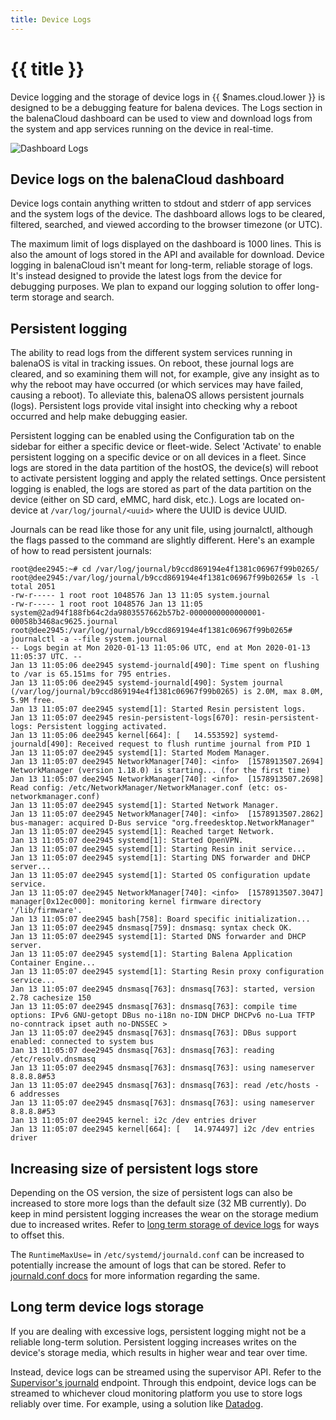 ```yaml
---
title: Device Logs
---
```


# {{ title }}

Device logging and the storage of device logs in {{ $names.cloud.lower }} is designed to be a debugging feature for balena devices. The Logs section in the balenaCloud dashboard can be used to view and download logs from the system and app services running on the device in real-time.

<img alt="Dashboard Logs" src="/img/common/main_dashboard/device_logs.png">

## Device logs on the balenaCloud dashboard

Device logs contain anything written to stdout and stderr of app services and the system logs of the device. The dashboard allows logs to be cleared, filtered, searched, and viewed according to the browser timezone (or UTC).

The maximum limit of logs displayed on the dashboard is 1000 lines. This is also the amount of logs stored in the API and available for download. Device logging in balenaCloud isn't meant for long-term, reliable storage of logs. It's instead designed to provide the latest logs from the device for debugging purposes. We plan to expand our logging solution to offer long-term storage and search.

## Persistent logging

The ability to read logs from the different system services running in balenaOS is vital in tracking issues. On reboot, these journal logs are cleared, and so examining them will not, for example, give any insight as to why the reboot may have occurred (or which services may have failed, causing a reboot).
To alleviate this, balenaOS allows persistent journals (logs). Persistent logs provide vital insight into checking why a reboot occurred and help make debugging easier.

Persistent logging can be enabled using the Configuration tab on the sidebar for either a specific device or fleet-wide. Select 'Activate' to enable persistent logging on a specific device or on all devices in a fleet.
Since logs are stored in the data partition of the hostOS, the device(s) will reboot to activate persistent logging and apply the related settings.
Once persistent logging is enabled, the logs are stored as part of the data partition on the device (either on SD card, eMMC, hard disk, etc.). Logs are located on-device at `/var/log/journal/<uuid>` where the UUID is device UUID.

Journals can be read like those for any unit file, using journalctl, although the flags passed to the command are slightly different. Here's an example of how to read persistent journals:

```
root@dee2945:~# cd /var/log/journal/b9ccd869194e4f1381c06967f99b0265/
root@dee2945:/var/log/journal/b9ccd869194e4f1381c06967f99b0265# ls -l
total 2051
-rw-r----- 1 root root 1048576 Jan 13 11:05 system.journal
-rw-r----- 1 root root 1048576 Jan 13 11:05 system@2ad94f188fb64c2da9803557662b57b2-0000000000000001-00058b3468ac9625.journal
root@dee2945:/var/log/journal/b9ccd869194e4f1381c06967f99b0265# journalctl -a --file system.journal
-- Logs begin at Mon 2020-01-13 11:05:06 UTC, end at Mon 2020-01-13 11:05:37 UTC. --
Jan 13 11:05:06 dee2945 systemd-journald[490]: Time spent on flushing to /var is 65.151ms for 795 entries.
Jan 13 11:05:06 dee2945 systemd-journald[490]: System journal (/var/log/journal/b9ccd869194e4f1381c06967f99b0265) is 2.0M, max 8.0M, 5.9M free.
Jan 13 11:05:07 dee2945 systemd[1]: Started Resin persistent logs.
Jan 13 11:05:07 dee2945 resin-persistent-logs[670]: resin-persistent-logs: Persistent logging activated.
Jan 13 11:05:06 dee2945 kernel[664]: [   14.553592] systemd-journald[490]: Received request to flush runtime journal from PID 1
Jan 13 11:05:07 dee2945 systemd[1]: Started Modem Manager.
Jan 13 11:05:07 dee2945 NetworkManager[740]: <info>  [1578913507.2694] NetworkManager (version 1.18.0) is starting... (for the first time)
Jan 13 11:05:07 dee2945 NetworkManager[740]: <info>  [1578913507.2698] Read config: /etc/NetworkManager/NetworkManager.conf (etc: os-networkmanager.conf)
Jan 13 11:05:07 dee2945 systemd[1]: Started Network Manager.
Jan 13 11:05:07 dee2945 NetworkManager[740]: <info>  [1578913507.2862] bus-manager: acquired D-Bus service "org.freedesktop.NetworkManager"
Jan 13 11:05:07 dee2945 systemd[1]: Reached target Network.
Jan 13 11:05:07 dee2945 systemd[1]: Started OpenVPN.
Jan 13 11:05:07 dee2945 systemd[1]: Starting Resin init service...
Jan 13 11:05:07 dee2945 systemd[1]: Starting DNS forwarder and DHCP server...
Jan 13 11:05:07 dee2945 systemd[1]: Started OS configuration update service.
Jan 13 11:05:07 dee2945 NetworkManager[740]: <info>  [1578913507.3047] manager[0x12ec000]: monitoring kernel firmware directory '/lib/firmware'.
Jan 13 11:05:07 dee2945 bash[758]: Board specific initialization...
Jan 13 11:05:07 dee2945 dnsmasq[759]: dnsmasq: syntax check OK.
Jan 13 11:05:07 dee2945 systemd[1]: Started DNS forwarder and DHCP server.
Jan 13 11:05:07 dee2945 systemd[1]: Starting Balena Application Container Engine...
Jan 13 11:05:07 dee2945 systemd[1]: Starting Resin proxy configuration service...
Jan 13 11:05:07 dee2945 dnsmasq[763]: dnsmasq[763]: started, version 2.78 cachesize 150
Jan 13 11:05:07 dee2945 dnsmasq[763]: dnsmasq[763]: compile time options: IPv6 GNU-getopt DBus no-i18n no-IDN DHCP DHCPv6 no-Lua TFTP no-conntrack ipset auth no-DNSSEC >
Jan 13 11:05:07 dee2945 dnsmasq[763]: dnsmasq[763]: DBus support enabled: connected to system bus
Jan 13 11:05:07 dee2945 dnsmasq[763]: dnsmasq[763]: reading /etc/resolv.dnsmasq
Jan 13 11:05:07 dee2945 dnsmasq[763]: dnsmasq[763]: using nameserver 8.8.8.8#53
Jan 13 11:05:07 dee2945 dnsmasq[763]: dnsmasq[763]: read /etc/hosts - 6 addresses
Jan 13 11:05:07 dee2945 dnsmasq[763]: dnsmasq[763]: using nameserver 8.8.8.8#53
Jan 13 11:05:07 dee2945 kernel: i2c /dev entries driver
Jan 13 11:05:07 dee2945 kernel[664]: [   14.974497] i2c /dev entries driver
```

## Increasing size of persistent logs store

Depending on the OS version, the size of persistent logs can also be increased to store more logs than the default size (32 MB currently). Do keep in mind persistent logging increases the wear on the storage medium due to increased writes. Refer to [long term storage of device logs](#long-term-device-logs-storage) for ways to offset this.

The `RuntimeMaxUse=` in `/etc/systemd/journald.conf` can be increased to potentially increase the amount of logs that can be stored. Refer to [journald.conf docs](https://www.freedesktop.org/software/systemd/man/journald.conf.html) for more information regarding the same.

## Long term device logs storage

If you are dealing with excessive logs, persistent logging might not be a reliable long-term solution. Persistent logging increases writes on the device's storage media, which results in higher wear and tear over time.

Instead, device logs can be streamed using the supervisor API. Refer to the [Supervisor's journald](https://www.balena.io/docs/reference/supervisor/supervisor-api/#journald-logs) endpoint. Through this endpoint, device logs can be streamed to whichever cloud monitoring platform you use to store logs reliably over time. For example, using a solution like [Datadog](https://www.balena.io/blog/iot-fleet-monitoring-with-datadog-and-balenacloud-how-small-agent-containers-make-a-big-impact/).
